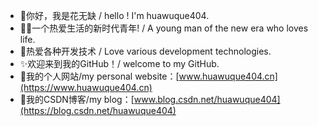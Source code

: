 - 👏你好，我是花无缺 / hello ! I'm huawuque404.
- 👨‍💻一个热爱生活的新时代青年! / A young man of the new era who loves life.
- 💖热爱各种开发技术 / Love various development technologies.
- ✨欢迎来到我的GitHub！/ welcome to my GitHub.
- 🥇我的个人网站/my personal website：[www.huawuque404.cn](https://www.huawuque404.cn)
- 🥇我的CSDN博客/my blog：[www.blog.csdn.net/huawuque404](https://blog.csdn.net/huawuque404)

<!---
huawuque404/huawuque404 is a ✨ special ✨ repository because its `README.md` (this file) appears on your GitHub profile.
You can click the Preview link to take a look at your changes.
--->
